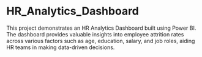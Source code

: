 # HR_Analytics_Dashboard
This project demonstrates an HR Analytics Dashboard built using Power BI. The dashboard provides valuable insights into employee attrition rates across various factors such as age, education, salary, and job roles, aiding HR teams in making data-driven decisions.
